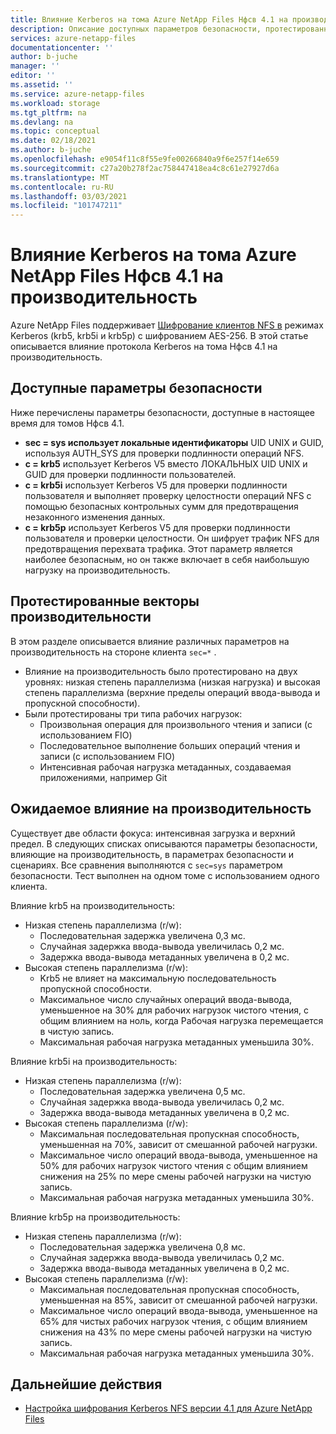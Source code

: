 ```yaml
---
title: Влияние Kerberos на тома Azure NetApp Files Нфсв 4.1 на производительность Документация Майкрософт
description: Описание доступных параметров безопасности, протестированных векторов производительности и ожидаемого влияния Kerberos на тома Azure NetApp Files Нфсв 4.1.
services: azure-netapp-files
documentationcenter: ''
author: b-juche
manager: ''
editor: ''
ms.assetid: ''
ms.service: azure-netapp-files
ms.workload: storage
ms.tgt_pltfrm: na
ms.devlang: na
ms.topic: conceptual
ms.date: 02/18/2021
ms.author: b-juche
ms.openlocfilehash: e9054f11c8f55e9fe00266840a9f6e257f14e659
ms.sourcegitcommit: c27a20b278f2ac758447418ea4c8c61e27927d6a
ms.translationtype: MT
ms.contentlocale: ru-RU
ms.lasthandoff: 03/03/2021
ms.locfileid: "101747211"
---
```

# <a name="performance-impact-of-kerberos-on-azure-netapp-files-nfsv41-volumes"></a>Влияние Kerberos на тома Azure NetApp Files Нфсв 4.1 на производительность

Azure NetApp Files поддерживает [Шифрование клиентов NFS в](configure-kerberos-encryption.md) режимах Kerberos (krb5, krb5i и krb5p) с шифрованием AES-256. В этой статье описывается влияние протокола Kerberos на тома Нфсв 4.1 на производительность. 

## <a name="available-security-options"></a>Доступные параметры безопасности 

Ниже перечислены параметры безопасности, доступные в настоящее время для томов Нфсв 4.1. 

* **sec = sys использует локальные идентификаторы** UID UNIX и GUID, используя AUTH_SYS для проверки подлинности операций NFS.
* **с = krb5** использует Kerberos V5 вместо ЛОКАЛЬНЫХ UID UNIX и GUID для проверки подлинности пользователей.
* **с = krb5i** использует Kerberos V5 для проверки подлинности пользователя и выполняет проверку целостности операций NFS с помощью безопасных контрольных сумм для предотвращения незаконного изменения данных.
* **с = krb5p** использует Kerberos V5 для проверки подлинности пользователя и проверки целостности. Он шифрует трафик NFS для предотвращения перехвата трафика. Этот параметр является наиболее безопасным, но он также включает в себя наибольшую нагрузку на производительность.

## <a name="performance-vectors-tested"></a>Протестированные векторы производительности

В этом разделе описывается влияние различных параметров на производительность на стороне клиента `sec=*` .

* Влияние на производительность было протестировано на двух уровнях: низкая степень параллелизма (низкая нагрузка) и высокая степень параллелизма (верхние пределы операций ввода-вывода и пропускной способности).  
* Были протестированы три типа рабочих нагрузок:  
    * Произвольная операция для произвольного чтения и записи (с использованием FIO)
    * Последовательное выполнение больших операций чтения и записи (с использованием FIO)
    * Интенсивная рабочая нагрузка метаданных, создаваемая приложениями, например Git

## <a name="expected-performance-impact"></a>Ожидаемое влияние на производительность 

Существует две области фокуса: интенсивная загрузка и верхний предел. В следующих списках описываются параметры безопасности, влияющие на производительность, в параметрах безопасности и сценариях. Все сравнения выполняются с `sec=sys` параметром безопасности. Тест выполнен на одном томе с использованием одного клиента. 

Влияние krb5 на производительность:

* Низкая степень параллелизма (r/w):
    * Последовательная задержка увеличена 0,3 мс.
    * Случайная задержка ввода-вывода увеличилась 0,2 мс.
    * Задержка ввода-вывода метаданных увеличена в 0,2 мс.
* Высокая степень параллелизма (r/w): 
    * Krb5 не влияет на максимальную последовательность пропускной способности.
    * Максимальное число случайных операций ввода-вывода, уменьшенное на 30% для рабочих нагрузок чистого чтения, с общим влиянием на ноль, когда Рабочая нагрузка перемещается в чистую запись. 
    * Максимальная рабочая нагрузка метаданных уменьшила 30%.

Влияние krb5i на производительность: 

* Низкая степень параллелизма (r/w):
    * Последовательная задержка увеличена 0,5 мс.
    * Случайная задержка ввода-вывода увеличилась 0,2 мс.
    * Задержка ввода-вывода метаданных увеличена в 0,2 мс.
* Высокая степень параллелизма (r/w): 
    * Максимальная последовательная пропускная способность, уменьшенная на 70%, зависит от смешанной рабочей нагрузки.
    * Максимальное число операций ввода-вывода, уменьшенное на 50% для рабочих нагрузок чистого чтения с общим влиянием снижения на 25% по мере смены рабочей нагрузки на чистую запись. 
    * Максимальная рабочая нагрузка метаданных уменьшила 30%.

Влияние krb5p на производительность:

* Низкая степень параллелизма (r/w):
    * Последовательная задержка увеличена 0,8 мс.
    * Случайная задержка ввода-вывода увеличилась 0,2 мс.
    * Задержка ввода-вывода метаданных увеличена в 0,2 мс.
* Высокая степень параллелизма (r/w): 
    * Максимальная последовательная пропускная способность, уменьшенная на 85%, зависит от смешанной рабочей нагрузки. 
    * Максимальное число операций ввода-вывода, уменьшенное на 65% для чистых рабочих нагрузок чтения, с общим влиянием снижения на 43% по мере смены рабочей нагрузки на чистую запись. 
    * Максимальная рабочая нагрузка метаданных уменьшила 30%.

## <a name="next-steps"></a>Дальнейшие действия  

* [Настройка шифрования Kerberos NFS версии 4.1 для Azure NetApp Files](configure-kerberos-encryption.md) 
